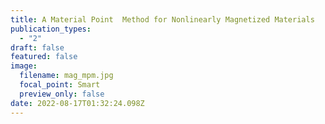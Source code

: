 ```yaml
---
title: A Material Point  Method for Nonlinearly Magnetized Materials
publication_types:
  - "2"
draft: false
featured: false
image:
  filename: mag_mpm.jpg
  focal_point: Smart
  preview_only: false
date: 2022-08-17T01:32:24.098Z
---
```

